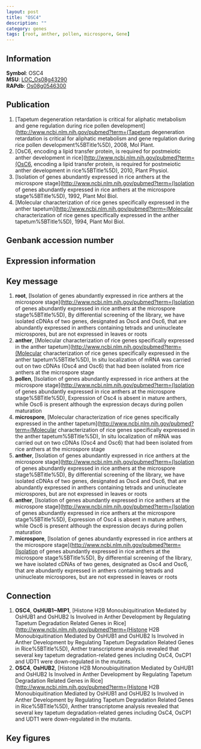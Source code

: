 ```yaml
---
layout: post
title: "OSC4"
description: ""
category: genes
tags: [root, anther, pollen, microspore, Gene]
---
```


## Information
__Symbol__: OSC4  
__MSU__: [LOC_Os08g43290](http://rice.plantbiology.msu.edu/cgi-bin/ORF_infopage.cgi?orf=LOC_Os08g43290)  
__RAPdb__: [Os08g0546300](http://rapdb.dna.affrc.go.jp/viewer/gbrowse_details/irgsp1?name=Os08g0546300)  

## Publication
1. [Tapetum degeneration retardation is critical for aliphatic metabolism and gene regulation during rice pollen development](http://www.ncbi.nlm.nih.gov/pubmed?term=(Tapetum degeneration retardation is critical for aliphatic metabolism and gene regulation during rice pollen development%5BTitle%5D), 2008, Mol Plant.
2. [OsC6, encoding a lipid transfer protein, is required for postmeiotic anther development in rice](http://www.ncbi.nlm.nih.gov/pubmed?term=(OsC6, encoding a lipid transfer protein, is required for postmeiotic anther development in rice%5BTitle%5D), 2010, Plant Physiol.
3. [Isolation of genes abundantly expressed in rice anthers at the microspore stage](http://www.ncbi.nlm.nih.gov/pubmed?term=(Isolation of genes abundantly expressed in rice anthers at the microspore stage%5BTitle%5D), 1992, Plant Mol Biol.
4. [Molecular characterization of rice genes specifically expressed in the anther tapetum](http://www.ncbi.nlm.nih.gov/pubmed?term=(Molecular characterization of rice genes specifically expressed in the anther tapetum%5BTitle%5D), 1994, Plant Mol Biol.

## Genbank accession number

## Expression information

## Key message
1. __root__, [Isolation of genes abundantly expressed in rice anthers at the microspore stage](http://www.ncbi.nlm.nih.gov/pubmed?term=(Isolation of genes abundantly expressed in rice anthers at the microspore stage%5BTitle%5D),  By differential screening of the library, we have isolated cDNAs of two genes, designated as Osc4 and Osc6, that are abundantly expressed in anthers containing tetrads and uninucleate microspores, but are not expressed in leaves or roots
2. __anther__, [Molecular characterization of rice genes specifically expressed in the anther tapetum](http://www.ncbi.nlm.nih.gov/pubmed?term=(Molecular characterization of rice genes specifically expressed in the anther tapetum%5BTitle%5D), In situ localization of mRNA was carried out on two cDNAs (Osc4 and Osc6) that had been isolated from rice anthers at the microspore stage
3. __pollen__, [Isolation of genes abundantly expressed in rice anthers at the microspore stage](http://www.ncbi.nlm.nih.gov/pubmed?term=(Isolation of genes abundantly expressed in rice anthers at the microspore stage%5BTitle%5D),  Expression of Osc4 is absent in mature anthers, while Osc6 is present although the expression decays during pollen maturation
4. __microspore__, [Molecular characterization of rice genes specifically expressed in the anther tapetum](http://www.ncbi.nlm.nih.gov/pubmed?term=(Molecular characterization of rice genes specifically expressed in the anther tapetum%5BTitle%5D), In situ localization of mRNA was carried out on two cDNAs (Osc4 and Osc6) that had been isolated from rice anthers at the microspore stage
5. __anther__, [Isolation of genes abundantly expressed in rice anthers at the microspore stage](http://www.ncbi.nlm.nih.gov/pubmed?term=(Isolation of genes abundantly expressed in rice anthers at the microspore stage%5BTitle%5D),  By differential screening of the library, we have isolated cDNAs of two genes, designated as Osc4 and Osc6, that are abundantly expressed in anthers containing tetrads and uninucleate microspores, but are not expressed in leaves or roots
6. __anther__, [Isolation of genes abundantly expressed in rice anthers at the microspore stage](http://www.ncbi.nlm.nih.gov/pubmed?term=(Isolation of genes abundantly expressed in rice anthers at the microspore stage%5BTitle%5D),  Expression of Osc4 is absent in mature anthers, while Osc6 is present although the expression decays during pollen maturation
7. __microspore__, [Isolation of genes abundantly expressed in rice anthers at the microspore stage](http://www.ncbi.nlm.nih.gov/pubmed?term=(Isolation of genes abundantly expressed in rice anthers at the microspore stage%5BTitle%5D),  By differential screening of the library, we have isolated cDNAs of two genes, designated as Osc4 and Osc6, that are abundantly expressed in anthers containing tetrads and uninucleate microspores, but are not expressed in leaves or roots

## Connection
1. __OSC4__, __OsHUB1~MIP1__, [Histone H2B Monoubiquitination Mediated by OsHUB1 and OsHUB2 Is Involved in Anther Development by Regulating Tapetum Degradation Related Genes in Rice](http://www.ncbi.nlm.nih.gov/pubmed?term=(Histone H2B Monoubiquitination Mediated by OsHUB1 and OsHUB2 Is Involved in Anther Development by Regulating Tapetum Degradation Related Genes in Rice%5BTitle%5D), Anther transcriptome analysis revealed that several key tapetum degradation-related genes including OsC4, OsCP1 and UDT1 were down-regulated in the mutants.
2. __OSC4__, __OsHUB2__, [Histone H2B Monoubiquitination Mediated by OsHUB1 and OsHUB2 Is Involved in Anther Development by Regulating Tapetum Degradation Related Genes in Rice](http://www.ncbi.nlm.nih.gov/pubmed?term=(Histone H2B Monoubiquitination Mediated by OsHUB1 and OsHUB2 Is Involved in Anther Development by Regulating Tapetum Degradation Related Genes in Rice%5BTitle%5D), Anther transcriptome analysis revealed that several key tapetum degradation-related genes including OsC4, OsCP1 and UDT1 were down-regulated in the mutants.

## Key figures


